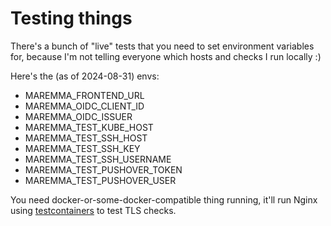 # Testing things

There's a bunch of "live" tests that you need to set environment variables for, because I'm not telling everyone which hosts and checks I run locally :)

Here's the (as of 2024-08-31) envs:

- MAREMMA_FRONTEND_URL
- MAREMMA_OIDC_CLIENT_ID
- MAREMMA_OIDC_ISSUER
- MAREMMA_TEST_KUBE_HOST
- MAREMMA_TEST_SSH_HOST
- MAREMMA_TEST_SSH_KEY
- MAREMMA_TEST_SSH_USERNAME
- MAREMMA_TEST_PUSHOVER_TOKEN
- MAREMMA_TEST_PUSHOVER_USER

You need docker-or-some-docker-compatible thing running, it'll run Nginx using [testcontainers](https://crates.io/crates/testcontainers) to test TLS checks.
